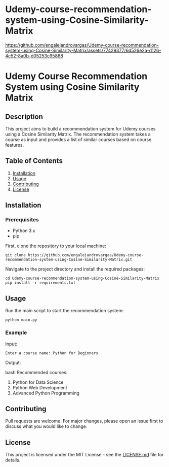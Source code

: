 # Udemy-course-recommendation-system-using-Cosine-Similarity-Matrix

https://github.com/engalejandrovargas/Udemy-course-recommendation-system-using-Cosine-Similarity-Matrix/assets/77429377/6d526e2a-d126-4c52-8a0b-d05253c95868

# Udemy Course Recommendation System using Cosine Similarity Matrix

## Description

This project aims to build a recommendation system for Udemy courses using a Cosine Similarity Matrix. The recommendation system takes a course as input and provides a list of similar courses based on course features.

## Table of Contents

1. [Installation](#installation)
2. [Usage](#usage)
3. [Contributing](#contributing)
4. [License](#license)

## Installation

### Prerequisites

- Python 3.x
- pip

First, clone the repository to your local machine:

```
git clone https://github.com/engalejandrovargas/Udemy-course-recommendation-system-using-Cosine-Similarity-Matrix.git
```

Navigate to the project directory and install the required packages:

```
cd Udemy-course-recommendation-system-using-Cosine-Similarity-Matrix
pip install -r requirements.txt
```

## Usage

Run the main script to start the recommendation system:

```
python main.py
```

### Example

Input:
```
Enter a course name: Python for Beginners
```
Output:

bash
Recommended courses:
1. Python for Data Science
2. Python Web Development
3. Advanced Python Programming


## Contributing

Pull requests are welcome. For major changes, please open an issue first to discuss what you would like to change.

## License

This project is licensed under the MIT License - see the [LICENSE.md](LICENSE.md) file for details.
